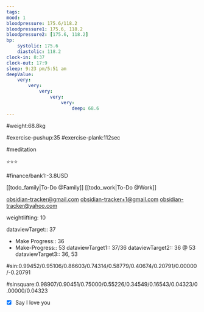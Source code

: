 ```yaml
---
tags: 
mood: 1
bloodpressure: 175.6/118.2
bloodpressure1: 175.6, 118.2
bloodpressure2: [175.6, 118.2]
bp:
    systolic: 175.6
    diastolic: 118.2
clock-in: 8:37
clock-out: 17:9
sleep: 9:23 pm/5:51 am
deepValue: 
    very: 
        very: 
            very: 
                very: 
                    very: 
                        deep: 68.6
---
```


#weight:68.8kg

#exercise-pushup:35
#exercise-plank:112sec

#meditation

⭐⭐⭐


#finance/bank1:-3.8USD

[[todo_family|To-Do @Family]]
[[todo_work|To-Do @Work]]

obsidian-tracker@gmail.com
obsidian-tracker+1@gmail.com
obsidian-tracker@yahoo.com

weightlifting: 10

dataviewTarget:: 37
- Make Progress:: 36
- Make-Progress:: 53
dataviewTarget1:: 37/36
dataviewTarget2:: 36 @ 53
dataviewTarget3:: 36, 53

#sin:0.99452/0.95106/0.86603/0.74314/0.58779/0.40674/0.20791/0.00000/-0.20791

#sinsquare:0.98907/0.90451/0.75000/0.55226/0.34549/0.16543/0.04323/0.00000/0.04323

- [x] Say I love you

